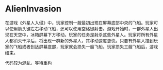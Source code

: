 # AlienInvasion

  在游戏《外星人入侵》中，玩家控制一艘最初出现在屏幕底部中央的飞船。玩家可以使用箭头键左右移动飞船，还可以使用空格键射击。游戏开始时，一群外星人出现在天空中，冰箱屏幕下方移动。玩家的任务是射杀这些外星人。玩家将所有外星人都消灭干净后，将出现一群新的外星人，其移动速度更快。只要有外星人撞到玩家的飞船或者到达屏幕底部，玩家就会损失一艘飞船。玩家损失三艘飞船后，游戏结束。
  
  
  代码较为混乱，等待重构
